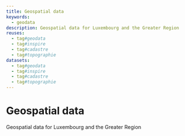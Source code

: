```yaml
---
title: Geospatial data
keywords:
  - geodata
description: Geospatial data for Luxembourg and the Greater Region
reuses:
  - tag#geodata
  - tag#inspire
  - tag#cadastre
  - tag#topographie
datasets:
  - tag#geodata
  - tag#inspire
  - tag#cadastre
  - tag#topographie
---
```

# Geospatial data

Geospatial data for Luxembourg and the Greater Region